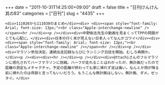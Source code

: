 +++
date = "2011-10-31T14:25:00+09:00"
draft = false
title = "日刊けんけん 其の83"
categories = ["日刊"]
slug = "4435"
+++


    <div>111026から111030のまとめ</div><div> <div><span style="font-family: Arial; font-size: 13px;"><br class="Apple-interchange-newline" /></span><hr /></div><p /></div><div>中野剛志先生の動画を見まくってTPPの問題がとても心配に。</div><div>日本の行く末が見えない日本人ってなんかコワイ</div><div> <div><span style="font-family: Arial; font-size: 13px;"><br class="Apple-interchange-newline" /></span><hr /></div><p /></div><div>マラソン参加決定。連続出走記録ならびにランニング日誌を開始。むしろ再開か。</div><p /><div><div><hr /></div><p /></div><div>@ttachiさんのフルマラソンに感化されてハーフマラソンに挑戦。ハーフが走れることはわかったが、無計画だったので距離の測定もメチャクチャ。予定の距離が終わっても家に帰れず足は痛い。なんとか雨が降る前に帰れたのは奇跡と言ってもいいだろう。もうこんな無計画はしない。無計画、ダメ。ゼッタイ。</div>
  
